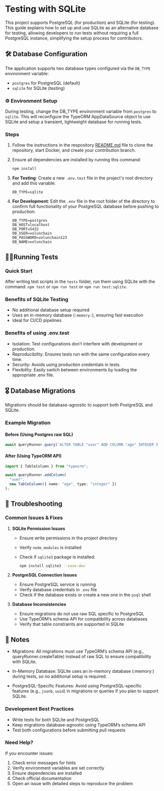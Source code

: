 # Testing with SQLite

This project supports PostgreSQL (for production) and SQLite (for testing). This guide explains how to set up and use SQLite as an alternative database for testing, allowing developers to run tests without requiring a full PostgreSQL instance, simplifying the setup process for contributors.

## 🛠️ Database Configuration

The application supports two database types configured via the `DB_TYPE` environment variable:

- `postgres` for PostgreSQL (default)
- `sqlite` for SQLite (testing)

### ⚙️ Environment Setup

During testing, change the DB_TYPE environment variable from `postgres` to `sqlite`. This will reconfigure the TypeORM AppDataSource object to use SQLite and setup a transient, lightweight database for running tests.

### Steps

1. Follow the instructions in the respository [README.md](./readme.md) file to clone the repository, start Docker, and create your contribution branch.

2. Ensure all dependencies are installed by running this command:

    ```bash
    npm install
    ```

3. **For Testing**: Create a new `.env.test` file in the project's root directory and add this variable:

    ```env
    DB_TYPE=sqlite
    ```

4. **For Development**: Edit the `.env` file in the root folder of the directory to confirm full functionality of your PostgreSQL database before pushing to production:

    ```env
    DB_TYPE=postgres
    DB_HOST=localhost
    DB_PORT=5432
    DB_USER=volunchain
    DB_PASSWORD=volunchain123
    DB_NAME=volunchain
    ```

## 🏃‍♂️Running Tests

### Quick Start

After writing test scripts in the `tests` folder, run them using SQLite with the  command: `npm test` or `npm run test` or `npm run test:sqlite`.

### Benefits of SQLite Testing

- No additional database setup required
- Uses an in-memory database (`:memory:`), ensuring fast execution
- Ideal for CI/CD pipelines

### Benefits of using .env.test

- Isolation: Test configurations don’t interfere with development or production.
- Reproducibility: Ensures tests run with the same configuration every time.
- Security: Avoids using production credentials in tests.
- Flexibility: Easily switch between environments by loading the appropriate .env file.

## 🎖️ Database Migrations

Migrations should be database-agnostic to support both PostgreSQL and SQLite.

### Example Migration

#### Before (Using Postgres raw SQL)

```typescript
await queryRunner.query(`ALTER TABLE "user" ADD COLUMN "age" INTEGER`);
```

#### After (Using TypeORM API)

```typescript
import { TableColumn } from "typeorm";

await queryRunner.addColumn(
  "user",
  new TableColumn({ name: "age", type: "integer" })
);
```

## 🔧 Troubleshooting

### Common Issues & Fixes

1. **SQLite Permission Issues**
   - Ensure write permissions in the project directory
   - Verify `node_modules` is installed
   - Check if `sqlite3` package is installed:

     ```bash
     npm install sqlite3 --save-dev
     ```

2. **PostgreSQL Connection Issues**
   - Ensure PostgreSQL service is running
   - Verify database credentials in `.env` file
   - Check if the database exists or create a new one in the `psql` shell

3. **Database Inconsistencies**

   - Ensure migrations do not use raw SQL specific to PostgreSQL
   - Use TypeORM’s schema API for compatibility across databases
   - Verify that table constraints are supported in SQLite

## 📝 Notes

- Migrations: All migrations must use TypeORM’s schema API (e.g., queryRunner.createTable) instead of raw SQL to ensure compatibility with SQLite.

- In-Memory Database: SQLite uses an in-memory database (:memory:) during tests, so no additional setup is required.

- PostgreSQL-Specific Features: Avoid using PostgreSQL-specific features (e.g., `jsonb`, `uuid`) in migrations or queries if you plan to support SQLite.

### Development Best Practices

- Write tests for both SQLite and PostgreSQL
- Keep migrations database-agnostic using TypeORM’s schema API
- Test both configurations before submitting pull requests

### Need Help?

If you encounter issues:

1. Check error messages for hints
2. Verify environment variables are set correctly
3. Ensure dependencies are installed
4. Check official documentation
5. Open an issue with detailed steps to reproduce the problem
